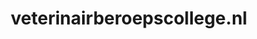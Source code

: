 ---
layout: post
title: "veterinairberoepscollege.nl"
internal_url: "/dutchgov/veterinairberoepscollege.nl.html"
subdomains_count: 4
all_subdomains_count: 11
urls_count: 4
ssl_rank: 0
http_rank: 70
url_link: /data/veterinairberoepscollege.nl/urls.txt
all_subdomains_link: /data/veterinairberoepscollege.nl/all_subdomains.txt
subdomains_link: /data/veterinairberoepscollege.nl/subdomains.txt
categories: dutchgov
---